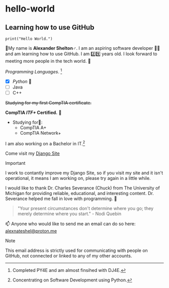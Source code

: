 # hello-world
## Learning how to use GitHub 
```
print("Hello World.")
```
:wave:My name is **Alexander Shelton**:male_sign:. I am an aspiring software developer 👨‍💻 and am learning how to use GitHub. I am :two::nine: years old. I look forward to meeting more people in the tech world. :handshake:

*Programming Languages*. [^1]
- [x] *Python* :snake:
- [ ] Java
- [ ] C++

~~Studying for my first CompTIA certificate.~~ 

**CompTIA _ITF+_ Certified.** :confetti_ball:
- Studying for🤞:
   - CompTIA A+
   - CompTIA Network+


I am also working on a Bachelor in IT.[^2]


Come visit my [Django Site](https://alexnateshel.pythonanywhere.com/)
<!-- I will also be adding more websites as I create them -->
> [!IMPORTANT]
> I work to contantly improve my Django Site, so if you visit my site and it isn't operational, it means I am working on, please try again in a little while.

I would like to thank Dr. Charles Severance (Chuck) from The University of Michigan for providing reliable, educational, and interesting content. Dr. Severance helped me fall in love with programming. :pray: 

>"Your present circumstances don't determine where you go; they merely determine where you start." - Nodi Quebin

[^1]: Completed PY4E and am almost finsihed with DJ4E.
[^2]: Concentrating on Software Development using Python.

📫 Anyone who would like to send me an email can do so here: alexnateshel@proton.me
> [!NOTE]
> This email address is strictly used for communicating with people on GitHub, not connected or linked to any of my other accounts. 
